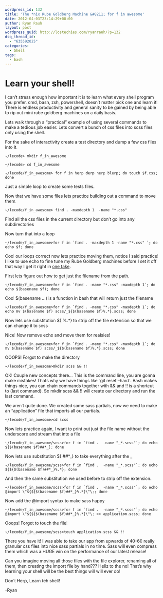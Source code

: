 ```yaml
---
wordpress_id: 132
title: 'The *nix Rube Goldberg Machine &#8211; for f in awesome'
date: 2012-04-03T23:14:29+00:00
author: Ryan Rauh
layout: post
wordpress_guid: http://lostechies.com/ryanrauh/?p=132
dsq_thread_id:
  - "635592025"
categories:
  - Shell
tags:
  - bash
---
```

# Learn your shell! 

I can&#8217;t stress enough how important it is to learn what every shell program you prefer. cmd, bash, zsh, powershell, doesn&#8217;t matter pick one and learn it! There is endless productivity and general sanity to be gained by being able to rip out mini rube goldberg machines on a daily basis.

Lets walk through a &#8220;practical&#8221; example of using several commands to make a tedious job easier. Lets convert a bunch of css files into scss files only using the shell.

For the sake of interactivity create a test directory and dump a few css files into it.

 `~/lecode> mkdir f_in_awesome` 
  
 `~/lecode> cd f_in_awesome` 
  
 `~/lecode/f_in_awesome> for f in herp derp nerp blerp; do touch $f.css; done` 
  
Just a simple loop to create some tests files.

Now that we have some files lets practice building out a command to move them.

 `~/lecode/f_in_awesome> find . -maxdepth 1  -name "*.css"` 
  
Find all the css files in the current directory but don&#8217;t go into any subdirectories

Now turn that into a loop
  
 ``~/lecode/f_in_awesome>for f in `find . -maxdepth 1 -name "*.css" `; do echo $f; done`` 

Cool our loops correct now lets practice moving them, notice I said practice! I like to use echo to fine tune my Rube Goldberg machines before I set it off that way I get it right in [one take](http://www.youtube.com/watch?v=K2cYWfq--Nw).

First lets figure out how to get just the filename from the path.

 ``~/lecode/f_in_awesome>for f in `find . -name "*.css" -maxdepth 1`; do echo $(basename $f); done`` 
  
Cool $(basename &#8230;) is a function in bash that will return just the filename

 ``~/lecode/f_in_awesome>for f in `find . -name "*.css" -maxdepth 1`; do echo mv $(basename $f) scss/_${$(basename $f)%.*}.scss; done``
  
Now lets use substitution ${ %.*} to strip off the file extension so that we can change it to scss

Nice! Now remove echo and move them for realsies! 

 ``~/lecode/f_in_awesome>for f in `find . -name "*.css" -maxdepth 1`; do mv $(basename $f) scss/_${$(basename $f)%.*}.scss; done``

OOOPS! Forgot to make the directory

 `~/lecode/f_in_awesome>mkdir scss && !!`

OK! Couple new concepts there&#8230; This is the command line, you are gonna make mistakes! Thats why we have things like \`git reset &#8211;hard\`. Bash makes things nice, you can chain commands together with && and !! is a shortcut to (last command). So mkdir scss && !! will create our directory and run the last command.

We aren&#8217;t quite done. We created some sass partials, now we need to make an &#8220;application&#8221; file that imports all our partials.

 `~/lecode/f_in_awesome>cd scss`

Now lets practice again, I want to print out just the file name without the underscore and stream that into a file
  
 ``~/lecode/f_in_awesome/scss>for f in `find .  -name "_*.scss"`; do echo ${$(basename $f)##*_}; done``
  
Now lets use substitution ${ ##*\_} to take everything after the \_

 ``~/lecode/f_in_awesome/scss>for f in `find .  -name "_*.scss"`; do echo ${${$(basename $f)##*_}%.*}; done``

And then the same substitution we used before to strip off the extension.

 ``~/lecode/f_in_awesome/scss>for f in `find .  -name "_*.scss"`; do echo @import \"${${$(basename $f)##*_}%.*}\"\;; done``

Now add the @import syntax to make sass happy

 ``~/lecode/f_in_awesome/scss>for f in `find .  -name "_*.scss"`; do echo @import \"${${$(basename $f)##*_}%.*}\"\; >> application.scss; done``

Ooops! Forgot to touch the file!
  
 `~/lecode/f_in_awesome/scss>touch application.scss && !!`

There you have it! I was able to take our app from upwards of 40-60 really granular css files into nice sass partials in no time. Sass will even compress them which was a HUGE win on the performance of our latest release!

Can you imagine moving all those files with the file explorer, renaming all of them, then creating the import file by hand??? Hellz to the no! That&#8217;s why learning your shell will be the best things will will ever do!

Don&#8217;t Herp, Learn teh shell!

-Ryan